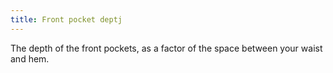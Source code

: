 ```yaml
---
title: Front pocket deptj
---
```


The depth of the front pockets, as a factor of the space between your waist and hem.
